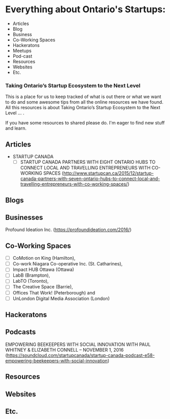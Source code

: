 # Everything about Ontario's Startups:

- Articles
- Blog
- Business
- Co-Working Spaces
- Hackeratons
- Meetups
- Pod-cast
- Resources
- Websites
- Etc.

### Taking Ontario’s Startup Ecosystem to the Next Level

This is a place for us to keep tracked of what is out there or what we want to do and some awesome tips from all the online resources we have found. All this resources is about Taking Ontario’s Startup Ecosystem to the Next Level ... .  

If you have some resources to shared please do. I'm eager to find new stuff and learn.

## Articles

- STARTUP CANADA
  - [ ] STARTUP CANADA PARTNERS WITH EIGHT ONTARIO HUBS TO CONNECT LOCAL AND TRAVELLING ENTREPRENEURS WITH CO-WORKING SPACES (http://www.startupcan.ca/2015/12/startup-canada-partners-with-seven-ontario-hubs-to-connect-local-and-travelling-entrepreneurs-with-co-working-spaces/)

## Blogs

## Businesses
Profound Ideation Inc. (https://profoundideation.com/2016/)

## Co-Working Spaces

   - [ ] CoMotion on King (Hamilton), 
   - [ ] Co-work Niagara Co-operative Inc. (St. Catharines), 
   - [ ] Impact HUB Ottawa (Ottawa) 
   - [ ] LabB (Brampton), 
   - [ ] LabTO (Toronto), 
   - [ ] The Creative Space (Barrie), 
   - [ ] Offices That Work! (Peterborough) and 
   - [ ] UnLondon Digital Media Association (London) 

## Hackeratons
   

## Podcasts

EMPOWERING BEEKEEPERS WITH SOCIAL INNOVATION WITH PAUL WHITNEY & ELIZABETH CONNELL – NOVEMBER 1, 2016 (https://soundcloud.com/startupcanada/startup-canada-podcast-e58-empowering-beekeepers-with-social-innovation)

## Resources

## Websites

## Etc.